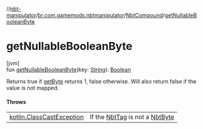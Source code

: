 //[nbt-manipulator](../../../index.md)/[br.com.gamemods.nbtmanipulator](../index.md)/[NbtCompound](index.md)/[getNullableBooleanByte](get-nullable-boolean-byte.md)

# getNullableBooleanByte

[jvm]\
fun [getNullableBooleanByte](get-nullable-boolean-byte.md)(key: [String](https://kotlinlang.org/api/latest/jvm/stdlib/kotlin/-string/index.html)): [Boolean](https://kotlinlang.org/api/latest/jvm/stdlib/kotlin/-boolean/index.html)

Returns true if [getByte](get-byte.md) returns 1, false otherwise. Will also return false if the value is not mapped.

#### Throws

| | |
|---|---|
| [kotlin.ClassCastException](https://kotlinlang.org/api/latest/jvm/stdlib/kotlin/-class-cast-exception/index.html) | If the [NbtTag](../-nbt-tag/index.md) is not a [NbtByte](../-nbt-byte/index.md) |
